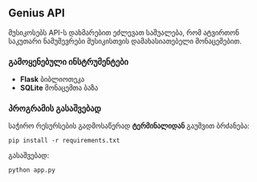 ## **Genius API**
მუსიკოსებს  API-ს  დახმარებით  ეძლევათ  საშუალება,  რომ  ატვირთონ  საკუთარი  ნამუშევრები  მუსიკისთვის  დამახასიათებელი  მონაცემებით. 

### გამოყენებული ინსტრუმენტები

 - **Flask** ბიბლიოთეკა
 - **SQLite** მონაცემთა ბაზა

### პროგრამის გასაშვებად

საჭირო რესურსების გადმოსაწერად **ტერმინალიდან** გაუშვით ბრძანება:

    pip install -r requirements.txt

გასაშვებად:

    python app.py